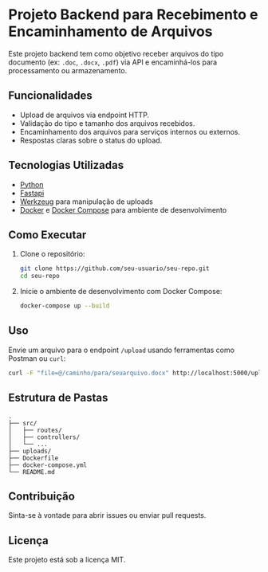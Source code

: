 # Projeto Backend para Recebimento e Encaminhamento de Arquivos

Este projeto backend tem como objetivo receber arquivos do tipo documento (ex: `.doc`, `.docx`, `.pdf`) via API e encaminhá-los para processamento ou armazenamento.

## Funcionalidades

- Upload de arquivos via endpoint HTTP.
- Validação do tipo e tamanho dos arquivos recebidos.
- Encaminhamento dos arquivos para serviços internos ou externos.
- Respostas claras sobre o status do upload.

## Tecnologias Utilizadas

- [Python](https://www.python.org/)
- [Fastapi](https://fastapi.tiangolo.com/pt/tutorial/first-steps/)
- [Werkzeug](https://werkzeug.palletsprojects.com/) para manipulação de uploads
- [Docker](https://www.docker.com/) e [Docker Compose](https://docs.docker.com/compose/) para ambiente de desenvolvimento

## Como Executar

1. Clone o repositório:
    ```bash
    git clone https://github.com/seu-usuario/seu-repo.git
    cd seu-repo
    ```
2. Inicie o ambiente de desenvolvimento com Docker Compose:
    ```bash
    docker-compose up --build
    ```

## Uso

Envie um arquivo para o endpoint `/upload` usando ferramentas como Postman ou `curl`:

```bash
curl -F "file=@/caminho/para/seuarquivo.docx" http://localhost:5000/upload
```

## Estrutura de Pastas

```
.
├── src/
│   ├── routes/
│   ├── controllers/
│   └── ...
├── uploads/
├── Dockerfile
├── docker-compose.yml
└── README.md
```

## Contribuição

Sinta-se à vontade para abrir issues ou enviar pull requests.

## Licença

Este projeto está sob a licença MIT.
